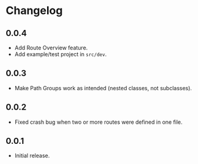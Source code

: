 # Changelog
## 0.0.4
- Add Route Overview feature.
- Add example/test project in `src/dev`.

## 0.0.3
- Make Path Groups work as intended (nested classes, not subclasses).

## 0.0.2
- Fixed crash bug when two or more routes were defined in one file.

## 0.0.1
- Initial release.